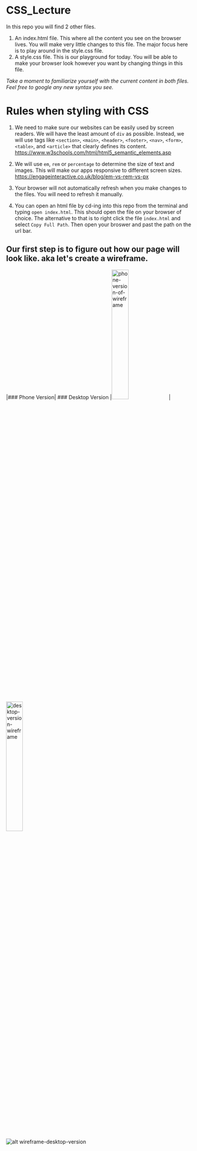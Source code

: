 # CSS_Lecture

In this repo you will find 2 other files.
1. An index.html file. This where all the content you see on the browser lives. You will make very little changes to this file. The major focus here is to play around in the style.css file.
2. A style.css file. This is our playground for today. You will be able to make your browser look however you want by changing things in this file.

_Take a moment to familiarize yourself with the current content in both files. Feel free to google any new syntax you see._

# Rules when styling with CSS

1. We need to make sure our websites can be easily used by screen readers. We will have the least amount of `div` as possible. Instead, we will use tags like `<section>`, `<main>`, `<header>`, `<footer>`, `<nav>`, `<form>`, `<table>`, and `<article>` that clearly defines its content.
https://www.w3schools.com/html/html5_semantic_elements.asp

2. We will use `em`,  `rem` or `percentage` to determine the size of text and images. This will make our apps responsive to different screen sizes.
https://engageinteractive.co.uk/blog/em-vs-rem-vs-px

3. Your browser will not automatically refresh when you make changes to the files. You will need to refresh it manually.

4. You can open an html file by cd-ing into this repo from the terminal and typing `open index.html`. This should open the file on your browser of choice.
The alternative to that is to right click the file `index.html` and select `Copy Full Path`. Then open your broswer and past the path on the url bar.

## Our first step is to figure out how our page will look like. aka let's create a wireframe.

|### Phone Version| ### Desktop Version
|<img src='https://i.imgur.com/WgcCYPc.png' alt='phone-version-of-wireframe' width='30%'>
|<img src='https://i.imgur.com/sLcnoGI.png' alt='desktop-version-wireframe' width='30%'>


![alt wireframe-desktop-version](https://i.imgur.com/sLcnoGI.png)
